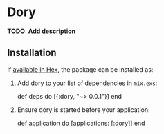 # Dory

**TODO: Add description**

## Installation

If [available in Hex](https://hex.pm/docs/publish), the package can be installed as:

  1. Add dory to your list of dependencies in `mix.exs`:

        def deps do
          [{:dory, "~> 0.0.1"}]
        end

  2. Ensure dory is started before your application:

        def application do
          [applications: [:dory]]
        end
